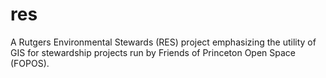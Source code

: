 # res
A Rutgers Environmental Stewards (RES) project emphasizing the utility of GIS for stewardship projects run by Friends of Princeton Open Space (FOPOS).
